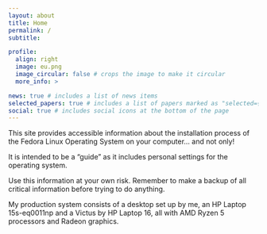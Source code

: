 ```yaml
---
layout: about
title: Home
permalink: /
subtitle:

profile:
  align: right
  image: eu.png
  image_circular: false # crops the image to make it circular
  more_info: >

news: true # includes a list of news items
selected_papers: true # includes a list of papers marked as "selected={true}"
social: true # includes social icons at the bottom of the page
---
```


This site provides accessible information about the installation process of the Fedora Linux Operating System on your computer… and not only!

It is intended to be a “guide” as it includes personal settings for the operating system.

Use this information at your own risk. Remember to make a backup of all critical information before trying to do anything.

My production system consists of a desktop set up by me, an HP Laptop 15s-eq0011np and a Victus by HP Laptop 16, all with AMD Ryzen 5 processors and Radeon graphics.
